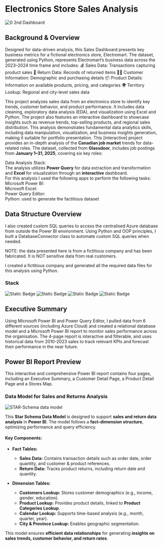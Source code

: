 # Electronics Store Sales Analysis 

![0 2nd Dashboard](https://github.com/user-attachments/assets/07d3790d-4a96-451c-a50f-f3bd52d7cbc6)




## Background & Overview
Designed for data-driven analysis, this Sales Dashboard presents key business metrics for a fictional electronics store, Electromart.
The dataset, generated using Python, represents Electromart’s business data across the 2023–2024 time frame and includes:
💰 Sales Data: Transactions capturing product sales
🔄 Return Data: Records of returned items
🧑‍💼 Customer Information: Demographic and purchasing details
📦 Product Details: Information on available products, pricing, and categories
🌍 Territory Lookup: Regional and city-level sales data



This project analyzes sales data from an electronics store to identify key trends, customer behavior, and product performance. It includes data cleaning, exploratory data analysis (EDA), and visualization using Excel and Python. The project also features an interactive dashboard to showcase insights such as revenue trends, top-selling products, and regional sales distribution. This analysis demonstrates fundamental data analytics skills, including data manipulation, visualization, and business insights generation, making it suitable for portfolio presentation.
This [interactive] project provides an in-depth analysis of the **Canadian job market** trends for data-related roles. The dataset, collected from **Glassdoor**, includes job postings from **January 1–31, 2025**, covering six key roles: 

Data Analysis Stack:  
The analysis utilizes **Power Query** for data extraction and transformation and **Excel** for visualization through an **interactive** dashboard.  
For this analysis I used the following apps to perform the following tasks:  
Microsoft Power BI:   
Microsoft Excel:  
Power Query Editor:   
Python: used to generate the factitious dataset  

## Data Structure Overview 

I also created custom SQL queries to access the centralised Azure database from outside the Power BI environment. Using Python and OOP principles, I built a DatabaseConnector class to automate custom SQL queries when needed.

NOTE: the data presented here is from a fictitious company and has been fabricated. It is NOT sensitive data from real customers.

I created a fictitious company and generated all the required data files for this analysis using Python.


### Stack
![Static Badge](https://img.shields.io/badge/Power_BI-%2376B900?style=for-the-badge)
![Static Badge](https://img.shields.io/badge/Microsoft_Excel-%23D40000?style=for-the-badge)
![Static Badge](https://img.shields.io/badge/Power_Query-%231C9AD6?style=for-the-badge)
![Static Badge](https://img.shields.io/badge/Python-%23FAD83B?style=for-the-badge&logo=python)


## Executive Summary

Using Microsoft Power BI and Power Query Editor, I pulled data from 6 different sources (including Azure Cloud) and created a relational database model and a Microsoft Power BI report to monitor sales performance across the organisation. The 4-page report is interactive and filterable, and uses historical data from 2010-2023 sales to track relevant KPIs and forecast their performance in the near future.

## Power BI Report Preview
This interactive and comprehensive Power BI report contains four pages, including an Executive Summary, a Customer Detail Page, a Product Detail Page and a Stores Map.


### Data Model for Sales and Returns Analysis 

![STAR-Schema data model](https://github.com/user-attachments/assets/4a5b3d97-c3c4-4046-b06f-0f118ec7f589)

This **Star Schema Data Model** is designed to support **sales and return data analysis** in **Power BI**. The model follows a **fact-dimension structure**, optimizing performance and query efficiency.  

#### **Key Components:**  
- **Fact Tables:**  
  - **Sales Data:** Contains transaction details such as order date, order quantity, and customer & product references.  
  - **Return Data:** Tracks product returns, including return date and quantity.  

- **Dimension Tables:**  
  - **Customers Lookup:** Stores customer demographics (e.g., income, gender, education).  
  - **Product Lookup:** Provides product details, linked to **Product Categories Lookup**.  
  - **Calendar Lookup:** Supports time-based analysis (e.g., month, quarter, year).  
  - **City & Province Lookup:** Enables geographic segmentation.  

This model ensures **efficient data relationships** for generating **insights on sales trends, customer behavior, and return rates**.  



